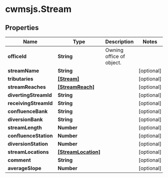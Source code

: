 # cwmsjs.Stream

## Properties

Name | Type | Description | Notes
------------ | ------------- | ------------- | -------------
**officeId** | **String** | Owning office of object. | 
**streamName** | **String** |  | [optional] 
**tributaries** | [**[Stream]**](Stream.md) |  | [optional] 
**streamReaches** | [**[StreamReach]**](StreamReach.md) |  | [optional] 
**divertingStreamId** | **String** |  | [optional] 
**receivingStreamId** | **String** |  | [optional] 
**confluenceBank** | **String** |  | [optional] 
**diversionBank** | **String** |  | [optional] 
**streamLength** | **Number** |  | [optional] 
**confluenceStation** | **Number** |  | [optional] 
**diversionStation** | **Number** |  | [optional] 
**streamLocations** | [**[StreamLocation]**](StreamLocation.md) |  | [optional] 
**comment** | **String** |  | [optional] 
**averageSlope** | **Number** |  | [optional] 


